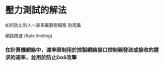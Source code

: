 # 壓力測試的解法

如何防止別人一直來載靜態檔案 防爬蟲

網路限速 \(Rate limiting\)

### 在計算機網絡中，速率限制用於控製網絡接口控制器發送或接收的請求的速率，並用於防止DoS攻擊

